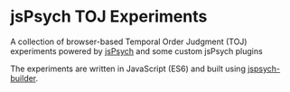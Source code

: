 # jsPsych TOJ Experiments

A collection of browser-based Temporal Order Judgment (TOJ) experiments powered by [jsPsych](https://www.jspsych.org/) and some custom jsPsych plugins

The experiments are written in JavaScript (ES6) and built using [jspsych-builder](https://github.com/bjoluc/jspsych-builder).
